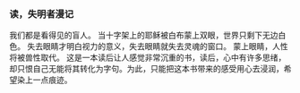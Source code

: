### 读，失明者漫记

我们都是看得见的盲人。
当十字架上的耶稣被白布蒙上双眼，世界只剩下无边白色。
失去眼睛才明白视力的意义，失去眼睛就失去灵魂的窗口。
蒙上眼睛，人性将被兽性取代。
这是一本读后让人感觉非常沉重的书，读后，心中有许多思绪，却只恨自己无能将其转化为字句。为此，只能把这本书带来的感受用心去浸润，希望染上一点痕迹。